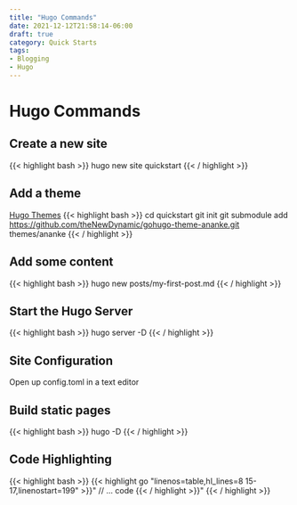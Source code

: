 ```yaml
---
title: "Hugo Commands"
date: 2021-12-12T21:58:14-06:00
draft: true
category: Quick Starts
tags:
- Blogging
- Hugo
---
```


# Hugo Commands

## Create a new site
{{< highlight bash >}}
hugo new site quickstart
{{< / highlight >}}

## Add a theme
[Hugo Themes](https://themes.gohugo.io/)
{{< highlight bash >}}
cd quickstart
git init
git submodule add https://github.com/theNewDynamic/gohugo-theme-ananke.git themes/ananke
{{< / highlight >}}

## Add some content
{{< highlight bash >}}
hugo new posts/my-first-post.md
{{< / highlight >}}

## Start the Hugo Server
{{< highlight bash >}}
hugo server -D
{{< / highlight >}}

## Site Configuration
Open up config.toml in a text editor

## Build static pages
{{< highlight bash >}}
hugo -D
{{< / highlight >}}

## Code Highlighting
{{< highlight bash >}}
\{\{< highlight go "linenos=table,hl_lines=8 15-17,linenostart=199" >}}"
// ... code
\{\{< / highlight >}}"
{{< / highlight >}}
